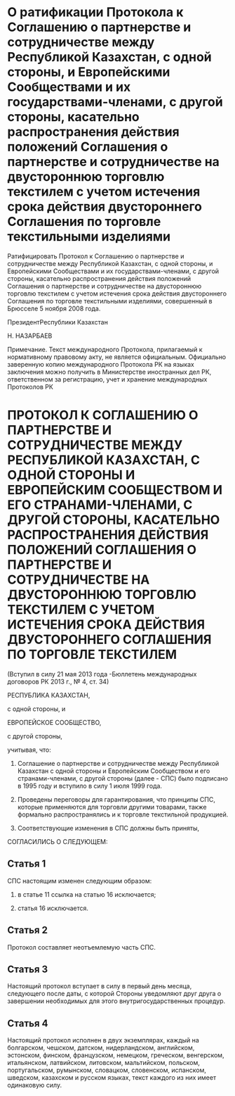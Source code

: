 # О ратификации Протокола к Соглашению о партнерстве и сотрудничестве между Республикой Казахстан, с одной стороны, и Европейскими Сообществами и их государствами-членами, с другой стороны, касательно распространения действия положений Соглашения о партнерстве и сотрудничестве на двустороннюю торговлю текстилем с учетом истечения срока действия двустороннего Соглашения по торговле текстильными изделиями

Ратифицировать Протокол к Соглашению о партнерстве и сотрудничестве между Республикой Казахстан, с одной стороны, и Европейскими Сообществами и их государствами-членами, с другой стороны, касательно распространения действия положений Соглашения о партнерстве и сотрудничестве на двустороннюю торговлю текстилем с учетом истечения срока действия двустороннего Соглашения по торговле текстильными изделиями, совершенный в Брюсселе 5 ноября 2008 года.

ПрезидентРеспублики Казахстан

Н. НАЗАРБАЕВ

Примечание. Текст международного Протокола, прилагаемый к нормативному правовому акту, не является официальным. Официально заверенную копию международного Протокола РК на языках заключения можно получить в Министерстве иностранных дел РК, ответственном за регистрацию, учет и хранение международных Протоколов РК

# ПРОТОКОЛ К СОГЛАШЕНИЮ О ПАРТНЕРСТВЕ И СОТРУДНИЧЕСТВЕ МЕЖДУ РЕСПУБЛИКОЙ КАЗАХСТАН, С ОДНОЙ СТОРОНЫ И ЕВРОПЕЙСКИМ СООБЩЕСТВОМ И ЕГО СТРАНАМИ-ЧЛЕНАМИ, С ДРУГОЙ СТОРОНЫ, КАСАТЕЛЬНО РАСПРОСТРАНЕНИЯ ДЕЙСТВИЯ ПОЛОЖЕНИЙ СОГЛАШЕНИЯ О ПАРТНЕРСТВЕ И СОТРУДНИЧЕСТВЕ НА ДВУСТОРОННЮЮ ТОРГОВЛЮ ТЕКСТИЛЕМ С УЧЕТОМ ИСТЕЧЕНИЯ СРОКА ДЕЙСТВИЯ ДВУСТОРОННЕГО СОГЛАШЕНИЯ ПО ТОРГОВЛЕ ТЕКСТИЛЕМ

(Вступил в силу 21 мая 2013 года -Бюллетень международных договоров РК 2013 г., № 4, ст. 34)

РЕСПУБЛИКА КАЗАХСТАН,

с одной стороны, и

ЕВРОПЕЙСКОЕ СООБЩЕСТВО,

с другой стороны,

учитывая, что:

1. Соглашение о партнерстве и сотрудничестве между Республикой Казахстан с одной стороны и Европейским Сообществом и его странами-членами, с другой стороны (далее - СПС) было подписано в 1995 году и вступило в силу 1 июля 1999 года.

2. Проведены переговоры для гарантирования, что принципы СПС, которые применяются для торговли другими товарами, также формально распространялись и к торговле текстильной продукцией.

3. Соответствующие изменения в СПС должны быть приняты,

СОГЛАСИЛИСЬ О СЛЕДУЮЩЕМ:

## Статья 1

СПС настоящим изменен следующим образом:

1) в статье 11 ссылка на статью 16 исключается;

2) статья 16 исключается.

## Статья 2

Протокол составляет неотъемлемую часть СПС.

## Статья 3

Настоящий протокол вступает в силу в первый день месяца, следующего после даты, с которой Стороны уведомляют друг друга о завершении необходимых для этого внутригосударственных процедур.

## Статья 4

Настоящий протокол исполнен в двух экземплярах, каждый на болгарском, чешском, датском, нидерландском, английском, эстонском, финском, французском, немецком, греческом, венгерском, итальянском, латвийском, литовском, мальтийском, польском, португальском, румынском, словацком, словенском, испанском, шведском, казахском и русском языках, текст каждого из них имеет одинаковую силу.

